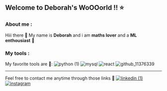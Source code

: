 ## Welcome to Deborah's WoOOorld !! ⭐



### About me :
Hiii there 🫡
My name is **Deborah** and i am **maths lover** and a **ML enthousiast** 🌱

### My tools :
My favorite tools are 🔭:
![python (1)](https://github.com/user-attachments/assets/0bc1961b-85ae-43f8-981c-b5a3ca042333) 
![mysql](https://github.com/user-attachments/assets/c09ff4bc-9c07-49d7-992c-f7435427b8fb)
![react](https://github.com/user-attachments/assets/318cc2de-53f2-49da-ba75-8ae66141e09b)
![github_11376339](https://github.com/user-attachments/assets/dfcc2665-d873-4467-9e71-97d4d112cab2)


---

Feel free to contact me anytime through those links 🌟
<a href="https://www.linkedin.com/in/deborah-razafindrabezandrina-50807634b/" target="blank">
![linkedin (1)](https://github.com/user-attachments/assets/fb5ed96c-7161-46ca-8d85-980fd358dad3)
</a>
<a href="https://www.instagram.com/soanavalona_7091/" target="blank">
![instagram](https://github.com/user-attachments/assets/d6903379-910f-4006-9cd3-0a88b66b800e)
</a>


